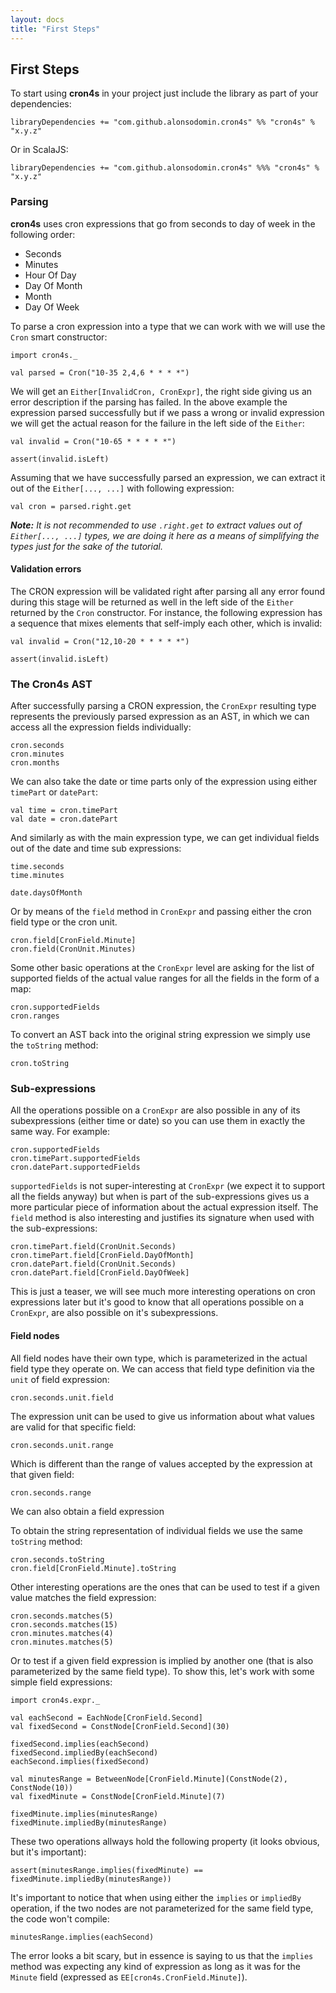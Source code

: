 ```yaml
---
layout: docs
title: "First Steps"
---
```


## First Steps

To start using **cron4s** in your project just include the library as part of your dependencies:

```
libraryDependencies += "com.github.alonsodomin.cron4s" %% "cron4s" % "x.y.z"
```

Or in ScalaJS:

```
libraryDependencies += "com.github.alonsodomin.cron4s" %%% "cron4s" % "x.y.z"
```

### Parsing

**cron4s** uses cron expressions that go from seconds to day of week in the following order:

 * Seconds
 * Minutes
 * Hour Of Day
 * Day Of Month
 * Month
 * Day Of Week

To parse a cron expression into a type that we can work with we will use the `Cron` smart constructor:

```tut
import cron4s._

val parsed = Cron("10-35 2,4,6 * * * *")
```

We will get an `Either[InvalidCron, CronExpr]`, the right side giving us an error description if the parsing
has failed. In the above example the expression parsed successfully but if we pass a wrong or invalid expression
we will get the actual reason for the failure in the left side of the `Either`:

```tut
val invalid = Cron("10-65 * * * * *")
```

```tut:invisible
assert(invalid.isLeft)
```

Assuming that we have successfully parsed an expression, we can extract it out of the `Either[..., ...]`
with following expression:

```tut
val cron = parsed.right.get
```

**_Note:_** _It is not recommended to use `.right.get` to extract values out of `Either[..., ...]`
types, we are doing it here as a means of simplifying the types just for the sake of the tutorial._ 

#### Validation errors

The CRON expression will be validated right after parsing all any error found during this stage will be returned
as well in the left side of the `Either` returned by the `Cron` constructor. For instance, the following expression
has a sequence that mixes elements that self-imply each other, which is invalid: 

```tut
val invalid = Cron("12,10-20 * * * * *")
```

```tut:invisible
assert(invalid.isLeft)
```

### The Cron4s AST

After successfully parsing a CRON expression, the `CronExpr` resulting type represents the previously
parsed expression as an AST, in which we can access all the expression fields individually:

```tut
cron.seconds
cron.minutes
cron.months
```

We can also take the date or time parts only of the expression using either `timePart` or `datePart`:

```tut
val time = cron.timePart
val date = cron.datePart
```

And similarly as with the main expression type, we can get individual fields out of the
date and time sub expressions:
 
```tut
time.seconds
time.minutes

date.daysOfMonth
```

Or by means of the `field` method in `CronExpr` and passing either the cron field type or the cron unit.
   
```tut
cron.field[CronField.Minute]
cron.field(CronUnit.Minutes)
```

Some other basic operations at the `CronExpr` level are asking for the list of supported fields of the
actual value ranges for all the fields in the form of a map:

```tut
cron.supportedFields
cron.ranges
```

To convert an AST back into the original string expression we simply use the `toString` method:

```tut
cron.toString
```

### Sub-expressions

All the operations possible on a `CronExpr` are also possible in any of its subexpressions (either time or date) so
you can use them in exactly the same way. For example:

```tut
cron.supportedFields
cron.timePart.supportedFields
cron.datePart.supportedFields
```

`supportedFields` is not super-interesting at `CronExpr` (we expect it to support all the fields anyway) but when
is part of the sub-expressions gives us a more particular piece of information about the actual expression itself. The
`field` method is also interesting and justifies its signature when used with the sub-expressions:

```tut
cron.timePart.field(CronUnit.Seconds)
cron.timePart.field[CronField.DayOfMonth]
cron.datePart.field(CronUnit.Seconds)
cron.datePart.field[CronField.DayOfWeek]
```

This is just a teaser, we will see much more interesting operations on cron expressions later but it's good to know
that all operations possible on a `CronExpr`, are also possible on it's subexpressions.

#### Field nodes

All field nodes have their own type, which is parameterized in the actual field type they operate on. We can
access that field type definition via the `unit` of field expression:

```tut
cron.seconds.unit.field
```

The expression unit can be used to give us information about what values are valid for that
specific field:

```tut
cron.seconds.unit.range
```

Which is different than the range of values accepted by the expression at that given field:

```tut
cron.seconds.range
```

We can also obtain a field expression 

To obtain the string representation of individual fields we use the same `toString` method:

```tut
cron.seconds.toString
cron.field[CronField.Minute].toString
```

Other interesting operations are the ones that can be used to test if a given value matches the
field expression:

```tut
cron.seconds.matches(5)
cron.seconds.matches(15)
cron.minutes.matches(4)
cron.minutes.matches(5)
```

Or to test if a given field expression is implied by another one (that is also parameterized by
the same field type). To show this, let's work with some simple field expressions:

```tut
import cron4s.expr._

val eachSecond = EachNode[CronField.Second]
val fixedSecond = ConstNode[CronField.Second](30)

fixedSecond.implies(eachSecond)
fixedSecond.impliedBy(eachSecond)
eachSecond.implies(fixedSecond)

val minutesRange = BetweenNode[CronField.Minute](ConstNode(2), ConstNode(10))
val fixedMinute = ConstNode[CronField.Minute](7)

fixedMinute.implies(minutesRange)
fixedMinute.impliedBy(minutesRange)
```

These two operations allways hold the following property (it looks obvious, but it's important):

```tut
assert(minutesRange.implies(fixedMinute) == fixedMinute.impliedBy(minutesRange))
```

It's important to notice that when using either the `implies` or `impliedBy` operation, if the two nodes are not
parameterized for the same field type, the code won't compile:
 
```tut:fail
minutesRange.implies(eachSecond)
```

The error looks a bit scary, but in essence is saying to us that the `implies` method was expecting
any kind of expression as long as it was for the `Minute` field (expressed as `EE[cron4s.CronField.Minute]`).